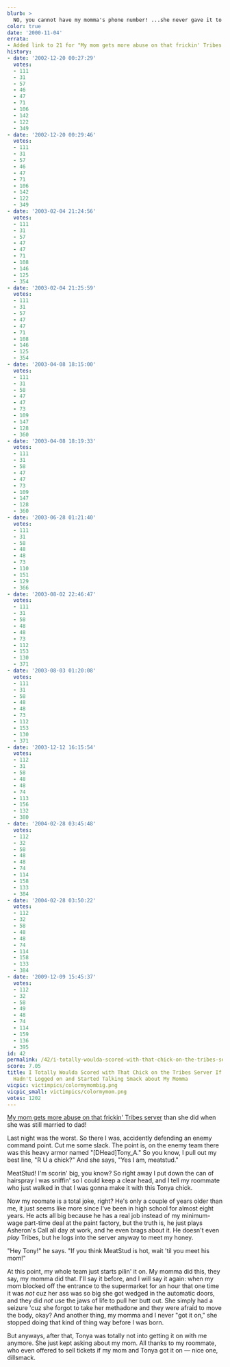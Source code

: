 ```yaml
---
blurb: >
  NO, you cannot have my momma's phone number! ...she never gave it to me.
color: true
date: '2000-11-04'
errata:
- Added link to 21 for "My mom gets more abuse on that frickin' Tribes server"
history:
- date: '2002-12-20 00:27:29'
  votes:
  - 111
  - 31
  - 57
  - 46
  - 47
  - 71
  - 106
  - 142
  - 122
  - 349
- date: '2002-12-20 00:29:46'
  votes:
  - 111
  - 31
  - 57
  - 46
  - 47
  - 71
  - 106
  - 142
  - 122
  - 349
- date: '2003-02-04 21:24:56'
  votes:
  - 111
  - 31
  - 57
  - 47
  - 47
  - 71
  - 108
  - 146
  - 125
  - 354
- date: '2003-02-04 21:25:59'
  votes:
  - 111
  - 31
  - 57
  - 47
  - 47
  - 71
  - 108
  - 146
  - 125
  - 354
- date: '2003-04-08 18:15:00'
  votes:
  - 111
  - 31
  - 58
  - 47
  - 47
  - 73
  - 109
  - 147
  - 128
  - 360
- date: '2003-04-08 18:19:33'
  votes:
  - 111
  - 31
  - 58
  - 47
  - 47
  - 73
  - 109
  - 147
  - 128
  - 360
- date: '2003-06-28 01:21:40'
  votes:
  - 111
  - 31
  - 58
  - 48
  - 48
  - 73
  - 110
  - 151
  - 129
  - 366
- date: '2003-08-02 22:46:47'
  votes:
  - 111
  - 31
  - 58
  - 48
  - 48
  - 73
  - 112
  - 153
  - 130
  - 371
- date: '2003-08-03 01:20:08'
  votes:
  - 111
  - 31
  - 58
  - 48
  - 48
  - 73
  - 112
  - 153
  - 130
  - 371
- date: '2003-12-12 16:15:54'
  votes:
  - 112
  - 31
  - 58
  - 48
  - 48
  - 74
  - 113
  - 156
  - 132
  - 380
- date: '2004-02-28 03:45:48'
  votes:
  - 112
  - 32
  - 58
  - 48
  - 48
  - 74
  - 114
  - 158
  - 133
  - 384
- date: '2004-02-28 03:50:22'
  votes:
  - 112
  - 32
  - 58
  - 48
  - 48
  - 74
  - 114
  - 158
  - 133
  - 384
- date: '2009-12-09 15:45:37'
  votes:
  - 112
  - 32
  - 58
  - 49
  - 48
  - 74
  - 114
  - 159
  - 136
  - 395
id: 42
permalink: /42/i-totally-woulda-scored-with-that-chick-on-the-tribes-server-if-my-roommate-hadnt-logged-on-and-started-talking-smack-about-my-momma/
score: 7.05
title: I Totally Woulda Scored with That Chick on the Tribes Server If My Roommate
  Hadn't Logged on and Started Talking Smack about My Momma
vicpic: victimpics/colormymombig.png
vicpic_small: victimpics/colormymom.png
votes: 1202
---
```


[My mom gets more abuse on that frickin' Tribes
server](@/victim/21.md) than she did when she was still married to
dad!

Last night was the worst. So there I was, accidently defending an enemy
command point. Cut me some slack. The point is, on the enemy team there
was this heavy armor named "\[DHead\]Tony\_A." So you know, I pull out
my best line, "R U a chick?" And she says, "Yes I am, meatstud."

MeatStud! I'm scorin' big, you know? So right away I put down the can of
hairspray I was sniffin' so I could keep a clear head, and I tell my
roommate who just walked in that I was gonna make it with this Tonya
chick.

Now my roomate is a total joke, right? He's only a couple of years older
than me, it just seems like more since I've been in high school for
almost eight years. He acts all big because he has a real job instead of
my minimum-wage part-time deal at the paint factory, but the truth is,
he just plays Asheron's Call all day at work, and he even brags about
it. He doesn't even *play* Tribes, but he logs into the server anyway to
meet my honey.

"Hey Tony!" he says. "If you think MeatStud is hot, wait 'til you meet
his mom!"

At this point, my whole team just starts pilin' it on. My momma did
this, they say, my momma did that. I'll say it before, and I will say it
again: when my mom blocked off the entrance to the supermarket for an
hour that one time it was *not* cuz her ass was so big she got wedged in
the automatic doors, and they did *not* use the jaws of life to pull her
butt out. She simply had a seizure 'cuz she forgot to take her methadone
and they were afraid to move the body, okay? And another thing, my momma
and I never "got it on," she stopped doing that kind of thing way before
I was born.

But anyways, after that, Tonya was totally not into getting it on with
me anymore. She just kept asking about my mom. All thanks to my
roommate, who even offered to sell tickets if my mom and Tonya got it on
— nice one, dillsmack.